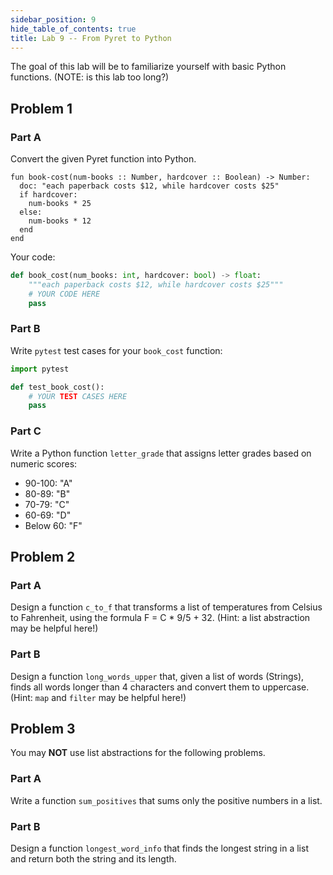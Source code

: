 ```yaml
---
sidebar_position: 9
hide_table_of_contents: true
title: Lab 9 -- From Pyret to Python
---
```


The goal of this lab will be to familiarize yourself with basic Python functions. (NOTE: is this lab too long?)

## Problem 1
### Part A
Convert the given Pyret function into Python.
```pyret
fun book-cost(num-books :: Number, hardcover :: Boolean) -> Number:
  doc: "each paperback costs $12, while hardcover costs $25"
  if hardcover:
    num-books * 25
  else:
    num-books * 12
  end
end
```

Your code:
```python
def book_cost(num_books: int, hardcover: bool) -> float:
    """each paperback costs $12, while hardcover costs $25"""
    # YOUR CODE HERE
    pass
```

### Part B
Write `pytest` test cases for your `book_cost` function:
```python
import pytest

def test_book_cost():
    # YOUR TEST CASES HERE
    pass
```

### Part C
Write a Python function `letter_grade` that assigns letter grades based on numeric scores:
- 90-100: "A"
- 80-89: "B"
- 70-79: "C"
- 60-69: "D"
- Below 60: "F"

## Problem 2
### Part A
Design a function `c_to_f` that transforms a list of temperatures from Celsius to Fahrenheit, using the formula F = C * 9/5 + 32. (Hint: a list abstraction may be helpful here!)

### Part B
Design a function `long_words_upper` that, given a list of words (Strings), finds all words longer than 4 characters and convert them to uppercase. (Hint: `map` and `filter` may be helpful here!)

## Problem 3
You may **NOT** use list abstractions for the following problems.
### Part A
Write a function `sum_positives` that sums only the positive numbers in a list.

### Part B
Design a function `longest_word_info` that finds the longest string in a list and return both the string and its length.

